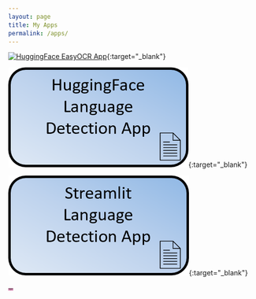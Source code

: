 ```yaml
---
layout: page
title: My Apps
permalink: /apps/
---
```


[![HuggingFace EasyOCR App](<img src ="assets/hf_easyocr1.png" width="10" height="5"/>)](https://huggingface.co/spaces/pelinbalci/easyocr){:target="_blank"}

[![HuggingFace LanguageDetection App](assets/hf_landet1.png)](https://huggingface.co/spaces/pelinbalci/easyocr){:target="_blank"}

[![HuggingFace LanguageDetection App](assets/streamlit_landet.png)](https://pelinbalci-streamlit-ml-app-main-q6mq7c.streamlit.app/){:target="_blank"}



<img src ="assets/hf_easyocr1.png" width="10" height="5"/>